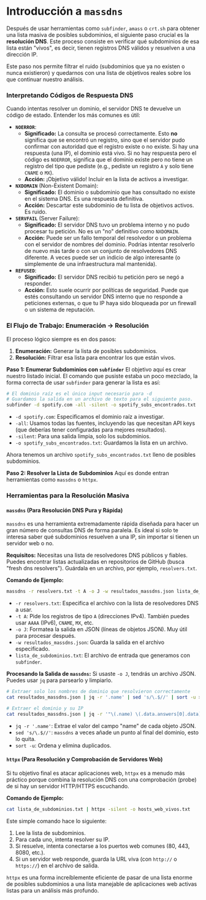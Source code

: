 # Introducción a `massdns`

Después de usar herramientas como `subfinder`, `amass` o `crt.sh` para obtener una lista masiva de posibles subdominios, el siguiente paso crucial es la **resolución DNS**. Este proceso consiste en verificar qué subdominios de esa lista están "vivos", es decir, tienen registros DNS válidos y resuelven a una dirección IP.

Este paso nos permite filtrar el ruido (subdominios que ya no existen o nunca existieron) y quedarnos con una lista de objetivos reales sobre los que continuar nuestro análisis.

### Interpretando Códigos de Respuesta DNS

Cuando intentas resolver un dominio, el servidor DNS te devuelve un código de estado. Entender los más comunes es útil:

- **`NOERROR`**:
  - **Significado:** La consulta se procesó correctamente. Esto **no** significa que se encontró un registro, sino que el servidor pudo confirmar con autoridad que el registro existe o no existe. Si hay una respuesta (una IP), el dominio está vivo. Si no hay respuesta pero el código es `NOERROR`, significa que el dominio existe pero no tiene un registro del tipo que pediste (e.g., pediste un registro `A` y solo tiene `CNAME` o `MX`).
  - **Acción:** ¡Objetivo válido! Incluir en la lista de activos a investigar.
- **`NXDOMAIN`** (Non-Existent Domain):
  - **Significado:** El dominio o subdominio que has consultado no existe en el sistema DNS. Es una respuesta definitiva.
  - **Acción:** Descartar este subdominio de tu lista de objetivos activos. Es ruido.
- **`SERVFAIL`** (Server Failure):
  - **Significado:** El servidor DNS tuvo un problema interno y no pudo procesar tu petición. No es un "no" definitivo como `NXDOMAIN`.
  - **Acción:** Puede ser un fallo temporal del resolvedor o un problema con el servidor de nombres del dominio. Podrías intentar resolverlo de nuevo más tarde o con un conjunto de resolvedores DNS diferente. A veces puede ser un indicio de algo interesante (o simplemente de una infraestructura mal mantenida).
- **`REFUSED`**:
  - **Significado:** El servidor DNS recibió tu petición pero se negó a responder.
  - **Acción:** Esto suele ocurrir por políticas de seguridad. Puede que estés consultando un servidor DNS interno que no responde a peticiones externas, o que tu IP haya sido bloqueada por un firewall o un sistema de reputación.

### El Flujo de Trabajo: Enumeración -> Resolución

El proceso lógico siempre es en dos pasos:

1. **Enumeración:** Generar la lista de posibles subdominios.
2. **Resolución:** Filtrar esa lista para encontrar los que están vivos.

**Paso 1: Enumerar Subdominios con `subfinder`** El objetivo aquí es crear nuestro listado inicial. El comando que pusiste estaba un poco mezclado, la forma correcta de usar `subfinder` para generar la lista es así:

```bash
# El dominio raíz es el único input necesario para -d
# Guardamos la salida en un archivo de texto para el siguiente paso.
subfinder -d spotify.com -all -silent -o spotify_subs_encontrados.txt
```

- `-d spotify.com`: Especificamos el dominio raíz a investigar.
- `-all`: Usamos todas las fuentes, incluyendo las que necesitan API keys (que deberías tener configuradas para mejores resultados).
- `-silent`: Para una salida limpia, solo los subdominios.
- `-o spotify_subs_encontrados.txt`: Guardamos la lista en un archivo.

Ahora tenemos un archivo `spotify_subs_encontrados.txt` lleno de posibles subdominios.

**Paso 2: Resolver la Lista de Subdominios** Aquí es donde entran herramientas como `massdns` o `httpx`.

### Herramientas para la Resolución Masiva

#### `massdns` (Para Resolución DNS Pura y Rápida)

`massdns` es una herramienta extremadamente rápida diseñada para hacer un gran número de consultas DNS de forma paralela. Es ideal si solo te interesa saber qué subdominios resuelven a una IP, sin importar si tienen un servidor web o no.

**Requisitos:** Necesitas una lista de resolvedores DNS públicos y fiables. Puedes encontrar listas actualizadas en repositorios de GitHub (busca "fresh dns resolvers"). Guárdala en un archivo, por ejemplo, `resolvers.txt`.

**Comando de Ejemplo:**

```bash
massdns -r resolvers.txt -t A -o J -w resultados_massdns.json lista_de_subdominios.txt
```

- `-r resolvers.txt`: Especifica el archivo con la lista de resolvedores DNS a usar.
- `-t A`: Pide los registros de tipo `A` (direcciones IPv4). También puedes usar `AAAA` (IPv6), `CNAME`, `MX`, etc.
- `-o J`: Formatea la salida en JSON (líneas de objetos JSON). Muy útil para procesar después.
- `-w resultados_massdns.json`: Guarda la salida en el archivo especificado.
- `lista_de_subdominios.txt`: El archivo de entrada que generamos con `subfinder`.

**Procesando la Salida de `massdns`:** Si usaste `-o J`, tendrás un archivo JSON. Puedes usar `jq` para parsearlo y limpiarlo.

```bash
# Extraer solo los nombres de dominio que resolvieron correctamente
cat resultados_massdns.json | jq -r '.name' | sed 's/\.$//' | sort -u > subs_resueltos.txt

# Extraer el dominio y su IP
cat resultados_massdns.json | jq -r '"\(.name) \(.data.answers[0].data)"' 2>/dev/null | sed 's/\.$//' > subs_con_ip.txt
```

- `jq -r '.name'`: Extrae el valor del campo "name" de cada objeto JSON.
- `sed 's/\.$//'`: `massdns` a veces añade un punto al final del dominio, esto lo quita.
- `sort -u`: Ordena y elimina duplicados.

#### `httpx` (Para Resolución y Comprobación de Servidores Web)

Si tu objetivo final es atacar aplicaciones web, `httpx` es a menudo más práctico porque combina la resolución DNS con una comprobación (probe) de si hay un servidor HTTP/HTTPS escuchando.

**Comando de Ejemplo:**

```bash
cat lista_de_subdominios.txt | httpx -silent -o hosts_web_vivos.txt
```

Este simple comando hace lo siguiente:

1. Lee la lista de subdominios.
2. Para cada uno, intenta resolver su IP.
3. Si resuelve, intenta conectarse a los puertos web comunes (80, 443, 8080, etc.).
4. Si un servidor web responde, guarda la URL viva (con `http://` o `https://`) en el archivo de salida.

`httpx` es una forma increíblemente eficiente de pasar de una lista enorme de posibles subdominios a una lista manejable de aplicaciones web activas listas para un análisis más profundo.
